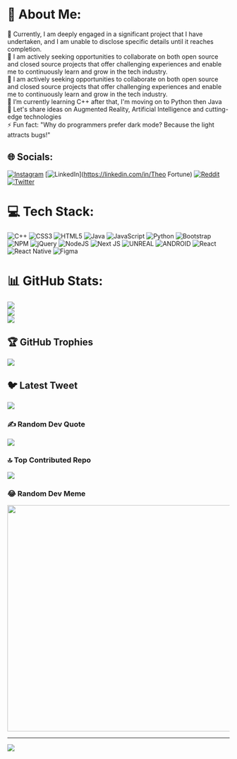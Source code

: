 # 💫 About Me:
🔭 Currently, I am deeply engaged in a significant project that I have undertaken, and I am unable to disclose specific details until it reaches completion.<br>👯 I am actively seeking opportunities to collaborate on both open source and closed source projects that offer challenging experiences and enable me to continuously learn and grow in the tech industry.<br>🤝 I am actively seeking opportunities to collaborate on both open source and closed source projects that offer challenging experiences and enable me to continuously learn and grow in the tech industry.<br>🌱 I’m currently learning C++ after that, I'm moving on to Python then Java<br>💬 Let's share ideas on Augmented Reality, Artificial Intelligence and cutting-edge technologies<br>⚡ Fun fact: "Why do programmers prefer dark mode? Because the light attracts bugs!"


## 🌐 Socials:
[![Instagram](https://img.shields.io/badge/Instagram-%23E4405F.svg?logo=Instagram&logoColor=white)](https://instagram.com/fortuneui) [![LinkedIn](https://img.shields.io/badge/LinkedIn-%230077B5.svg?logo=linkedin&logoColor=white)](https://linkedin.com/in/Theo Fortune) [![Reddit](https://img.shields.io/badge/Reddit-%23FF4500.svg?logo=Reddit&logoColor=white)](https://reddit.com/user/czarultimate) [![Twitter](https://img.shields.io/badge/Twitter-%231DA1F2.svg?logo=Twitter&logoColor=white)](https://twitter.com/Czarultimate1) 

# 💻 Tech Stack:
![C++](https://img.shields.io/badge/c++-%2300599C.svg?style=plastic&logo=c%2B%2B&logoColor=white) ![CSS3](https://img.shields.io/badge/css3-%231572B6.svg?style=plastic&logo=css3&logoColor=white) ![HTML5](https://img.shields.io/badge/html5-%23E34F26.svg?style=plastic&logo=html5&logoColor=white) ![Java](https://img.shields.io/badge/java-%23ED8B00.svg?style=plastic&logo=java&logoColor=white) ![JavaScript](https://img.shields.io/badge/javascript-%23323330.svg?style=plastic&logo=javascript&logoColor=%23F7DF1E) ![Python](https://img.shields.io/badge/python-3670A0?style=plastic&logo=python&logoColor=ffdd54) ![Bootstrap](https://img.shields.io/badge/bootstrap-%23563D7C.svg?style=plastic&logo=bootstrap&logoColor=white) ![NPM](https://img.shields.io/badge/NPM-%23000000.svg?style=plastic&logo=npm&logoColor=white) ![jQuery](https://img.shields.io/badge/jquery-%230769AD.svg?style=plastic&logo=jquery&logoColor=white) ![NodeJS](https://img.shields.io/badge/node.js-6DA55F?style=plastic&logo=node.js&logoColor=white) ![Next JS](https://img.shields.io/badge/Next-black?style=plastic&logo=next.js&logoColor=white) ![UNREAL](https://img.shields.io/badge/unreal-%2320232a.svg?style=plastic&logo=unreal-engine&logoColor=white) ![ANDROID](https://img.shields.io/badge/android-%2320232a.svg?style=plastic&logo=android&logoColor=%a4c639) ![React](https://img.shields.io/badge/react-%2320232a.svg?style=plastic&logo=react&logoColor=%2361DAFB) ![React Native](https://img.shields.io/badge/react_native-%2320232a.svg?style=plastic&logo=react&logoColor=%2361DAFB) 	![Figma](https://img.shields.io/badge/figma-%23F24E1E.svg?style=plastic&logo=figma&logoColor=white)
# 📊 GitHub Stats:
![](https://github-readme-stats.vercel.app/api?username=theo-fortune&theme=tokyonight&hide_border=false&include_all_commits=true&count_private=true)<br/>
![](https://github-readme-streak-stats.herokuapp.com/?user=theo-fortune&theme=tokyonight&hide_border=false)<br/>
![](https://github-readme-stats.vercel.app/api/top-langs/?username=theo-fortune&theme=tokyonight&hide_border=false&include_all_commits=true&count_private=true&layout=compact)

## 🏆 GitHub Trophies
![](https://github-profile-trophy.vercel.app/?username=theo-fortune&theme=dark_dimmed&no-frame=true&no-bg=true&margin-w=4)

## 🐦 Latest Tweet
[![](https://gtce.itsvg.in/api?username=Czarultimate1)](https://github.com/VishwaGauravIn/github-twitter-card-embed)

### ✍️ Random Dev Quote
![](https://quotes-github-readme.vercel.app/api?type=horizontal&theme=tokyonight)

### 🔝 Top Contributed Repo
![](https://github-contributor-stats.vercel.app/api?username=theo-fortune&limit=5&theme=dark&combine_all_yearly_contributions=true)

### 😂 Random Dev Meme
<img src="https://livecodestream.dev/post/programming-memes/1_hu04f127da47abcc75c8958c18739e45ec_1603421_700x0_resize_q90_h2_lanczos_3.webp" width="512px"/>

---
[![](https://visitcount.itsvg.in/api?id=theo-fortune&icon=5&color=0)](https://visitcount.itsvg.in)

<!-- Proudly created with GPRM ( https://gprm.itsvg.in ) -->
